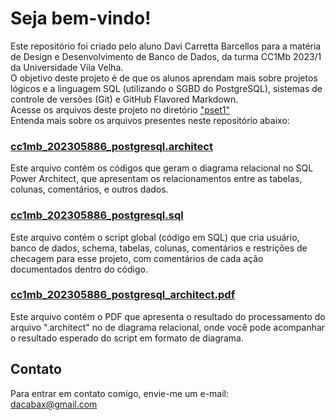 # Seja bem-vindo!
Este repositório foi criado pelo aluno Davi Carretta Barcellos para a matéria de Design e Desenvolvimento de Banco de Dados, da turma CC1Mb 2023/1 da Universidade Vila Velha. <br>
O objetivo deste projeto é de que os alunos aprendam mais sobre projetos lógicos e a linguagem SQL (utilizando o SGBD do PostgreSQL), sistemas de controle de versões (Git) e GitHub Flavored Markdown. <br>
Acesse os arquivos deste projeto no diretório ["pset1"](https://github.com/davicarretta/uvv_bd1_cc1mb/tree/main/pset1) <br>
Entenda mais sobre os arquivos presentes neste repositório abaixo:
### [cc1mb_202305886_postgresql.architect](https://github.com/davicarretta/uvv_bd1_cc1mb/blob/main/pset1/cc1mb_202305886_postgresql.architect)
Este arquivo contém os códigos que geram o diagrama relacional no SQL Power Architect, que apresentam os relacionamentos entre as tabelas, colunas, comentários, e outros dados.
### [cc1mb_202305886_postgresql.sql](https://github.com/davicarretta/uvv_bd1_cc1mb/blob/main/pset1/cc1mb_202305886_postgresql.sql)
Este arquivo contém o script global (código em SQL) que cria usuário, banco de dados, schema, tabelas, colunas, comentários e restrições de checagem para esse projeto, com comentários de cada ação documentados dentro do código.
### [cc1mb_202305886_postgresql_architect.pdf](https://github.com/davicarretta/uvv_bd1_cc1mb/blob/main/pset1/cc1mb_202305886_postgresql_architect.pdf)
Este arquivo contém o PDF que apresenta o resultado do processamento do arquivo ".architect" no de diagrama relacional, onde você pode acompanhar o resultado esperado do script em formato de diagrama. 
## Contato
Para entrar em contato comigo, envie-me um e-mail: <br>
dacabax@gmail.com

